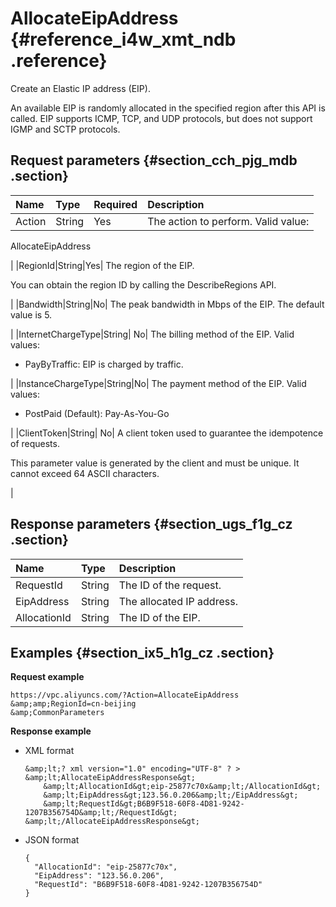 # AllocateEipAddress {#reference_i4w_xmt_ndb .reference}

Create an Elastic IP address \(EIP\).

An available EIP is randomly allocated in the specified region after this API is called. EIP supports ICMP, TCP, and UDP protocols, but does not support IGMP and SCTP protocols.

## Request parameters {#section_cch_pjg_mdb .section}

|Name|Type|Required|Description|
|:---|:---|:-------|:----------|
|Action|String|Yes| The action to perform. Valid value:

 AllocateEipAddress

 |
|RegionId|String|Yes| The region of the EIP.

 You can obtain the region ID by calling the DescribeRegions API.

 |
|Bandwidth|String|No| The peak bandwidth in Mbps of the EIP. The default value is 5.

 |
|InternetChargeType|String| No| The billing method of the EIP. Valid values:

-   PayByTraffic: EIP is charged by traffic.


 |
|InstanceChargeType|String|No| The payment method of the EIP. Valid values:

 -   PostPaid \(Default\): Pay-As-You-Go


 |
|ClientToken|String| No| A client token used to guarantee the idempotence of requests. 

 This parameter value is generated by the client and must be unique. It cannot exceed 64 ASCII characters.

 |

## Response parameters {#section_ugs_f1g_cz .section}

|Name|Type|Description|
|:---|:---|:----------|
|RequestId|String|The ID of the request.|
|EipAddress|String|The allocated IP address.|
|AllocationId|String|The ID of the EIP.|

## Examples {#section_ix5_h1g_cz .section}

**Request example**

``` {#AllocateEipAddress}
https://vpc.aliyuncs.com/?Action=AllocateEipAddress
&amp;amp;RegionId=cn-beijing
&amp;CommonParameters
```

**Response example**

-   XML format

    ```
    &amp;lt;? xml version="1.0" encoding="UTF-8" ? >
    &amp;lt;AllocateEipAddressResponse&gt;
        &amp;lt;AllocationId&gt;eip-25877c70x&amp;lt;/AllocationId&gt;
        &amp;lt;EipAddress&gt;123.56.0.206&amp;lt;/EipAddress&gt;
        &amp;lt;RequestId&gt;B6B9F518-60F8-4D81-9242-1207B356754D&amp;lt;/RequestId&gt;
    &amp;lt;/AllocateEipAddressResponse&gt;
    ```

-   JSON format

    ```
    {
      "AllocationId": "eip-25877c70x",
      "EipAddress": "123.56.0.206",
      "RequestId": "B6B9F518-60F8-4D81-9242-1207B356754D"
    }
    ```


